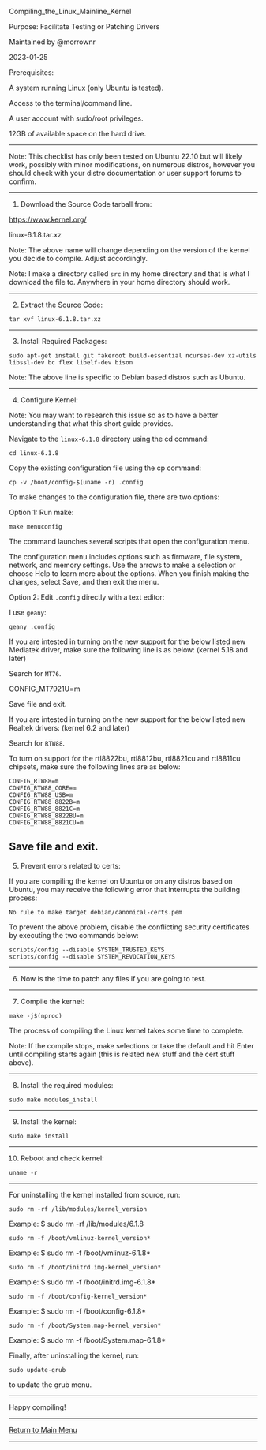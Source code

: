 Compiling_the_Linux_Mainline_Kernel

Purpose: Facilitate Testing or Patching Drivers

Maintained by @morrownr

2023-01-25

Prerequisites:

A system running Linux (only Ubuntu is tested).

Access to the terminal/command line.

A user account with sudo/root privileges.

12GB of available space on the hard drive.

-----

Note: This checklist has only been tested on Ubuntu 22.10
but will likely work, possibly with minor modifications,
on numerous distros, however you should check with your
distro documentation or user support forums to confirm.

-----

1. Download the Source Code tarball from:

https://www.kernel.org/

linux-6.1.8.tar.xz

Note: The above name will change depending on the
version of the kernel you decide to compile. Adjust
accordingly.

Note: I make a directory called `src` in my home directory
and that is what I download the file to. Anywhere in your
home directory should work.

-----

2. Extract the Source Code:

```
tar xvf linux-6.1.8.tar.xz
```

-----

3. Install Required Packages:

```
sudo apt-get install git fakeroot build-essential ncurses-dev xz-utils libssl-dev bc flex libelf-dev bison
```

Note: The above line is specific to Debian based distros such
as Ubuntu.

-----

4. Configure Kernel:

Note: You may want to research this issue  so as to have a
better understanding that what this short guide provides.

Navigate to the `linux-6.1.8` directory using the cd command:

```
cd linux-6.1.8
```

Copy the existing configuration file using the cp command:

```
cp -v /boot/config-$(uname -r) .config
```

To make changes to the configuration file, there are two options:

Option 1: Run make:

```
make menuconfig
```

The command launches several scripts that open the configuration menu.

The configuration menu includes options such as firmware, file system, network, and
memory settings. Use the arrows to make a selection or choose Help to learn more about the
options. When you finish making the changes, select Save, and then exit the menu.

Option 2: Edit `.config` directly with a text editor:

I use `geany`:

```
geany .config
```

If you are intested in turning on the new support
for the below listed new Mediatek driver, make sure
the following line is as below: (kernel 5.18 and later)

Search for `MT76`.

CONFIG_MT7921U=m

Save file and exit.

If you are intested in turning on the new support for the
below listed new Realtek drivers: (kernel 6.2 and later)

Search for `RTW88`.

To turn on support for the rtl8822bu, rtl8812bu, rtl8821cu and rtl8811cu
chipsets, make sure the following lines are as below:

```
CONFIG_RTW88=m
CONFIG_RTW88_CORE=m
CONFIG_RTW88_USB=m
CONFIG_RTW88_8822B=m
CONFIG_RTW88_8821C=m
CONFIG_RTW88_8822BU=m
CONFIG_RTW88_8821CU=m
```

Save file and exit.
---

5. Prevent errors related to certs:

If you are compiling the kernel on Ubuntu or on any distros based on Ubuntu,
you may receive the following error that interrupts the building process:

`No rule to make target debian/canonical-certs.pem`

To prevent the above problem, disable the conflicting security certificates
by executing the two commands below:

```
scripts/config --disable SYSTEM_TRUSTED_KEYS
scripts/config --disable SYSTEM_REVOCATION_KEYS
```

-----

6. Now is the time to patch any files if you are going to test.

-----

7. Compile the kernel:

```
make -j$(nproc)
```

The process of compiling the Linux kernel takes some time to complete.

Note: If the compile stops, make selections or take the default and
hit Enter until compiling starts again (this is related new stuff and
the cert stuff above).

---

8. Install the required modules:

```
sudo make modules_install
```

---

9. Install the kernel:

```
sudo make install
```

---

10. Reboot and check kernel:

```
uname -r
```

-----

For uninstalling the kernel installed from source, run:

```
sudo rm -rf /lib/modules/kernel_version
```
Example: $ sudo rm -rf /lib/modules/6.1.8

```
sudo rm -f /boot/vmlinuz-kernel_version*
```
Example: $ sudo rm -f /boot/vmlinuz-6.1.8*

```
sudo rm -f /boot/initrd.img-kernel_version*
```
Example: $ sudo rm -f /boot/initrd.img-6.1.8*

```
sudo rm -f /boot/config-kernel_version*
```
Example: $ sudo rm -f /boot/config-6.1.8*

```
sudo rm -f /boot/System.map-kernel_version*
```
Example: $ sudo rm -f /boot/System.map-6.1.8*

Finally, after uninstalling the kernel, run:

```
sudo update-grub
```

to update the grub menu.

-----

Happy compiling!

-----

[Return to Main Menu](https://github.com/morrownr/USB-WiFi)

-----
